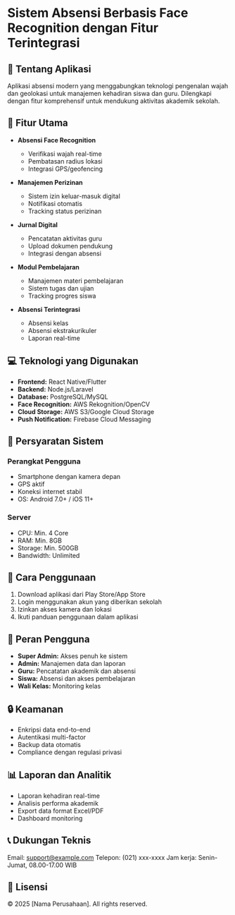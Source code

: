# Sistem Absensi Berbasis Face Recognition dengan Fitur Terintegrasi

## 📱 Tentang Aplikasi
Aplikasi absensi modern yang menggabungkan teknologi pengenalan wajah dan geolokasi untuk manajemen kehadiran siswa dan guru. Dilengkapi dengan fitur komprehensif untuk mendukung aktivitas akademik sekolah.

## 🌟 Fitur Utama
- **Absensi Face Recognition**
  - Verifikasi wajah real-time
  - Pembatasan radius lokasi
  - Integrasi GPS/geofencing
  
- **Manajemen Perizinan**
  - Sistem izin keluar-masuk digital
  - Notifikasi otomatis
  - Tracking status perizinan

- **Jurnal Digital**
  - Pencatatan aktivitas guru
  - Upload dokumen pendukung
  - Integrasi dengan absensi

- **Modul Pembelajaran**
  - Manajemen materi pembelajaran
  - Sistem tugas dan ujian
  - Tracking progres siswa

- **Absensi Terintegrasi**
  - Absensi kelas
  - Absensi ekstrakurikuler
  - Laporan real-time

## 💻 Teknologi yang Digunakan
- **Frontend:** React Native/Flutter
- **Backend:** Node.js/Laravel
- **Database:** PostgreSQL/MySQL
- **Face Recognition:** AWS Rekognition/OpenCV
- **Cloud Storage:** AWS S3/Google Cloud Storage
- **Push Notification:** Firebase Cloud Messaging

## 🔧 Persyaratan Sistem
### Perangkat Pengguna
- Smartphone dengan kamera depan
- GPS aktif
- Koneksi internet stabil
- OS: Android 7.0+ / iOS 11+

### Server
- CPU: Min. 4 Core
- RAM: Min. 8GB
- Storage: Min. 500GB
- Bandwidth: Unlimited

## 🚀 Cara Penggunaan
1. Download aplikasi dari Play Store/App Store
2. Login menggunakan akun yang diberikan sekolah
3. Izinkan akses kamera dan lokasi
4. Ikuti panduan penggunaan dalam aplikasi

## 👥 Peran Pengguna
- **Super Admin:** Akses penuh ke sistem
- **Admin:** Manajemen data dan laporan
- **Guru:** Pencatatan akademik dan absensi
- **Siswa:** Absensi dan akses pembelajaran
- **Wali Kelas:** Monitoring kelas

## 🔒 Keamanan
- Enkripsi data end-to-end
- Autentikasi multi-factor
- Backup data otomatis
- Compliance dengan regulasi privasi

## 📊 Laporan dan Analitik
- Laporan kehadiran real-time
- Analisis performa akademik
- Export data format Excel/PDF
- Dashboard monitoring

## 📞 Dukungan Teknis
Email: support@example.com
Telepon: (021) xxx-xxxx
Jam kerja: Senin-Jumat, 08.00-17.00 WIB

## 📝 Lisensi
© 2025 [Nama Perusahaan]. All rights reserved.
